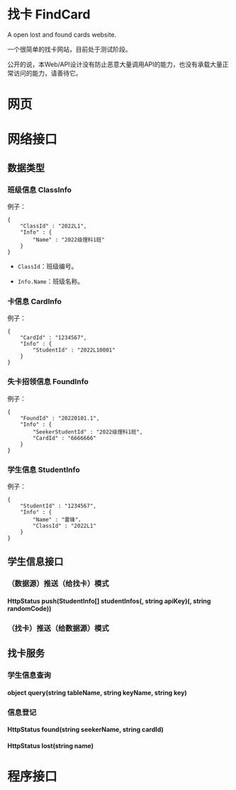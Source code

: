 # 找卡 FindCard

A open lost and found cards website.

一个很简单的找卡网站，目前处于测试阶段。

公开的说，本Web/API设计没有防止恶意大量调用API的能力，也没有承载大量正常访问的能力，请善待它。

# 网页

# 网络接口

## 数据类型

### 班级信息 ClassInfo

例子：
```
{
    "ClassId" : "2022L1",
    "Info" : {
        "Name" : "2022级理科1班"
    }
}
```

* `ClassId`：班级编号。

* `Info.Name`：班级名称。

### 卡信息 CardInfo

例子：
```
{
    "CardId" : "1234567",
    "Info" : {
        "StudentId" : "2022L10001"
    }
}
```

### 失卡招领信息 FoundInfo

例子：
```
{
    "FoundId" : "20220101.1",
    "Info" : {
        "SeekerStudentId" : "2022级理科1班",
        "CardId" : "6666666"
    }
}
```

### 学生信息 StudentInfo

例子：
```
{
    "StudentId" : "1234567",
    "Info" : {
        "Name" : "雷锋"，
        "ClassId" : "2022L1"
    }
}
```

## 学生信息接口

### （数据源）推送（给找卡）模式

#### HttpStatus push(StudentInfo[] studentInfos(, string apiKey)(, string randomCode))

### （找卡）推送（给数据源）模式

## 找卡服务

### 学生信息查询

#### object query(string tableName, string keyName, string key)

### 信息登记

#### HttpStatus found(string seekerName, string cardId)

#### HttpStatus lost(string name)

# 程序接口
